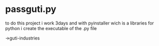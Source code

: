 # passguti.py
to do this project i work 3days and 
with pyinstaller wich is a libraries for python
i create the executable of the .py file

->guti-industries
